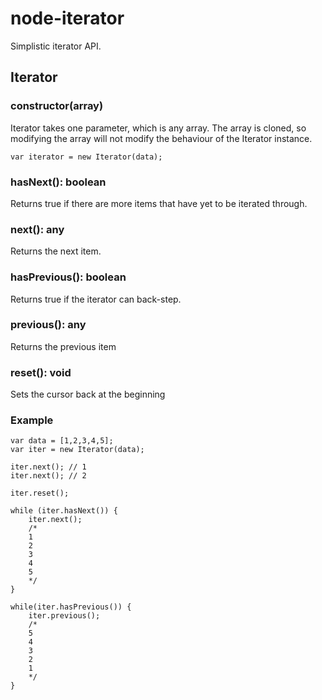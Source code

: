 # node-iterator
Simplistic iterator API.

## Iterator

### constructor(array)
Iterator takes one parameter, which is any array. The array is cloned, so modifying the array will not modify the behaviour of the Iterator instance.

    var iterator = new Iterator(data);
    
### hasNext(): boolean
Returns true if there are more items that have yet to be iterated through.

### next(): any
Returns the next item.

### hasPrevious(): boolean
Returns true if the iterator can back-step.

### previous(): any
Returns the previous item

### reset(): void
Sets the cursor back at the beginning

### Example
    var data = [1,2,3,4,5];
    var iter = new Iterator(data);
    
    iter.next(); // 1
    iter.next(); // 2
    
    iter.reset();
    
    while (iter.hasNext()) {
        iter.next();
        /*
        1
        2
        3
        4
        5
        */
    }
    
    while(iter.hasPrevious()) {
        iter.previous();
        /*
        5
        4
        3
        2
        1
        */
    }
